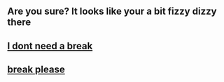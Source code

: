 Are you sure? It looks like your a bit fizzy dizzy there
---
[I dont need a break](norest.md)
---
[break please](Needrest.md)
---
